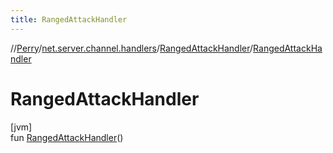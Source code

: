 ```yaml
---
title: RangedAttackHandler
---
```

//[Perry](../../../index.html)/[net.server.channel.handlers](../index.html)/[RangedAttackHandler](index.html)/[RangedAttackHandler](-ranged-attack-handler.html)



# RangedAttackHandler



[jvm]\
fun [RangedAttackHandler](-ranged-attack-handler.html)()




